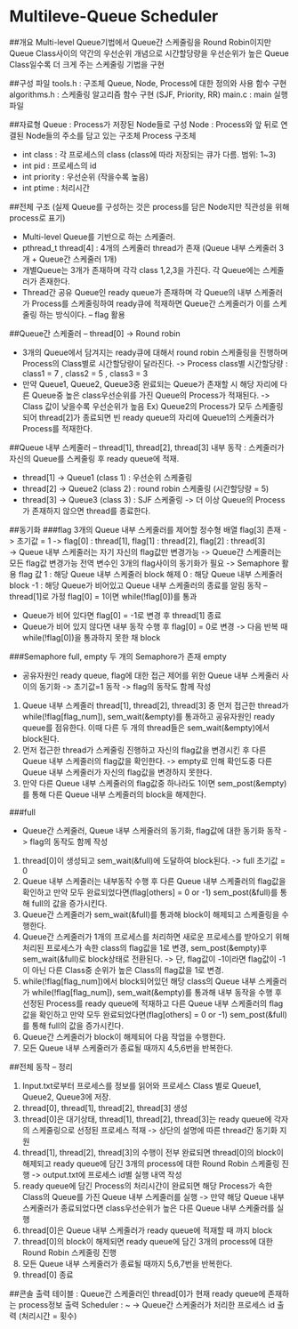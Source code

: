 # Multileve-Queue Scheduler


##개요
Multi-level Queue기법에서 Queue간 스케줄링을 Round Robin이지만 Queue Class사이의 약간의 우선순위 개념으로 시간할당량을 우선순위가 높은 Queue Class일수록 더 크게 주는 스케줄링 기법을 구현

##구성 파일
tools.h : 구조체 Queue, Node, Process에 대한 정의와 사용 함수 구현
algorithms.h : 스케줄링 알고리즘 함수 구현 (SJF, Priority, RR)
main.c : main 실행파일 

##자료형
Queue : Process가 저장된 Node들로 구성
Node : Process와 앞 뒤로 연결된 Node들의 주소를 담고 있는 구조체 
Process 구조체
- int class : 각 프로세스의 class (class에 따라 저장되는 큐가 다름. 범위: 1~3)
- int pid : 프로세스의 id
- int priority : 우선순위 (작을수록 높음)
- int ptime : 처리시간

##전체 구조 (실제 Queue를 구성하는 것은 process를 담은 Node지만 직관성을 위해 process로 표기) 
- Multi-level Queue를 기반으로 하는 스케줄러.
- pthread_t thread[4] : 4개의 스케줄러 thread가 존재 (Queue 내부 스케줄러 3개 + Queue간 스케줄러 1개)
- 개별Queue는 3개가 존재하며 각각 class 1,2,3을 가진다. 각 Queue에는 스케줄러가 존재한다.
- Thread간 공유 Queue인 ready queue가 존재하며 각 Queue의 내부 스케줄러가 Process를 스케줄링하여 ready큐에 적재하면 Queue간 스케줄러가 이를 스케줄링 하는 방식이다. – flag 활용

##Queue간 스케줄러 – thread[0] -> Round robin
- 3개의 Queue에서 담겨지는 ready큐에 대해서 round robin 스케줄링을 진행하며 Process의 Class별로 시간할당량이 달라진다.
-> Process class별 시간할당량 : class1 = 7 , class2 = 5 , class3 = 3
- 만약 Queue1, Queue2, Queue3중 완료되는 Queue가 존재할 시 해당 자리에 다른 Queue중 높은 class우선순위를 가진 Queue의 Process가 적재된다. -> Class 값이 낮을수록 우선순위가 높음
Ex) Queue2의 Process가 모두 스케줄링 되어 thread[2]가 종료되면 빈 ready queue의 자리에 Queue1의 스케줄러가 Process를 적재한다.


##Queue 내부 스케줄러 – thread[1], thread[2], thread[3] 
내부 동작 : 스케줄러가 자신의 Queue를 스케줄링 후 ready queue에 적재. 
- thread[1] -> Queue1 (class 1) : 우선순위 스케줄링
- thread[2] -> Queue2 (class 2) : round robin 스케줄링 (시간할당량 = 5)
- thread[3] -> Queue3 (class 3) : SJF 스케줄링
-> 더 이상 Queue의 Process가 존재하지 않으면 thread를 종료한다. 

##동기화 
###flag 
3개의 Queue 내부 스케줄러를 제어할 정수형 배열 flag[3] 존재 -> 초기값 = 1
-> flag[0] : thread[1], flag[1] : thread[2], flag[2] : thread[3]  
-> Queue 내부 스케줄러는 자기 자신의 flag값만 변경가능
-> Queue간 스케줄러는 모든 flag값 변경가능 
전역 변수인 3개의 flag사이의 동기화가 필요 -> Semaphore 활용
flag 값
1 : 해당 Queue 내부 스케줄러 block 해제 
0 : 해당 Queue 내부 스케줄러 block 
-1 : 해당 Queue가 비어있고 Queue 내부 스케줄러의 종료를 알림
동작 – thread[1]로 가정 
flag[0] = 1이면 while(!flag[0])를 통과
- Queue가 비어 있다면 flag[0] = -1로 변경 후 thread[1] 종료
- Queue가 비어 있지 않다면 내부 동작 수행 후 flag[0] = 0로 변경
 -> 다음 반복 때 while(!flag[0])을 통과하지 못한 채 block

###Semaphore 
full, empty 두 개의 Semaphore가 존재
empty 
- 공유자원인 ready queue, flag에 대한 접근 제어를 위한 Queue 내부 스케줄러 사이의 동기화 -> 초기값=1
동작 -> flag의 동작도 함께 작성
1. Queue 내부 스케줄러 thread[1], thread[2], thread[3] 중 먼저 접근한 thread가 while(!flag[flag_num]), sem_wait(&empty)를 통과하고 공유자원인 ready queue를 점유한다. 이때 다른 두 개의 thread들은 sem_wait(&empty)에서 block된다.
2. 먼저 접근한 thread가 스케줄링 진행하고 자신의 flag값을 변경시킨 후 다른 Queue 내부 스케줄러의 flag값을 확인한다. -> empty로 인해 확인도중 다른 Queue 내부 스케줄러가 자신의 flag값을 변경하지 못한다.
3. 만약 다른 Queue 내부 스케줄러의 flag값중 하나라도 1이면 sem_post(&empty)를 통해 다른 Queue 내부 스케줄러의 block을 해제한다.


###full 
- Queue간 스케줄러, Queue 내부 스케줄러의 동기화, flag값에 대한 동기화
동작 -> flag의 동작도 함께 작성
1. thread[0]이 생성되고 sem_wait(&full)에 도달하여 block된다. -> full 초기값 = 0 
2. Queue 내부 스케줄러는 내부동작 수행 후 다른 Queue 내부 스케줄러의 flag값을 확인하고 만약 모두 완료되었다면(flag[others] = 0 or -1) sem_post(&full)를 통해 full의 값을 증가시킨다.
3. Queue간 스케줄러가 sem_wait(&full)를 통과해 block이 해제되고 스케줄링을 수행한다.
4. Queue간 스케줄러가 1개의 프로세스를 처리하면 새로운 프로세스를 받아오기 위해 처리된 프로세스가 속한 class의 flag값을 1로 변경, sem_post(&empty)후 sem_wait(&full)로 block상태로 전환된다.
-> 단, flag값이 -1이라면 flag값이 -1이 아닌 다른 Class중 순위가 높은 Class의 flag값을 1로 변경.
5. while(!flag[flag_num])에서 block되어있던 해당 class의 Queue 내부 스케줄러가 while(!flag[flag_num]), sem_wait(&empty)를 통과해 내부 동작을 수행 후 선정된 Process를 ready queue에 적재하고 다른 Queue 내부 스케줄러의 flag값을 확인하고 만약 모두 완료되었다면(flag[others] = 0 or -1) sem_post(&full)를 통해 full의 값을 증가시킨다. 
6. Queue간 스케줄러가 block이 해제되어 다음 작업을 수행한다.
7. 모든 Queue 내부 스케줄러가 종료될 때까지 4,5,6번을 반복한다.

##전체 동작 – 정리
1. Input.txt로부터 프로세스를 정보를 읽어와 프로세스 Class 별로 Queue1, Queue2, Queue3에 저장. 
2. thread[0], thread[1], thread[2], thread[3] 생성
3. thread[0]은 대기상태, thread[1], thread[2], thread[3]는 ready queue에 각자의 스케줄링으로 선정된 프로세스 적재 -> 상단의 설명에 따른 thread간 동기화 지원 
4. thread[1], thread[2], thread[3]의 수행이 전부 완료되면 thread[0]의 block이 해제되고 ready queue에 담긴 3개의 process에 대한 Round Robin 스케줄링 진행 -> output.txt에 프로세스 id별 실행 내역 작성
5. ready queue에 담긴 Process의 처리시간이 완료되면 해당 Process가 속한 Class의 Queue를 가진 Queue 내부 스케줄러를 실행 
-> 만약 해당 Queue 내부 스케줄러가 종료되었다면 class우선순위가 높은 다른 Queue 내부 스케줄러를 실행 
6. thread[0]은 Queue 내부 스케줄러가 ready queue에 적재할 때 까지 block
7. thread[0]의 block이 해제되면 ready queue에 담긴 3개의 process에 대한 Round Robin 스케줄링 진행
8. 모든 Queue 내부 스케줄러가 종료될 때까지 5,6,7번을 반복한다.
9. thread[0] 종료 

##콘솔 출력
테이블 : Queue간 스케줄러인 thread[0]가 현재 ready queue에 존재하는 process정보 출력
Scheduler : ~  -> Queue간 스케줄러가 처리한 프로세스 id 출력 (처리시간 = 횟수) 
